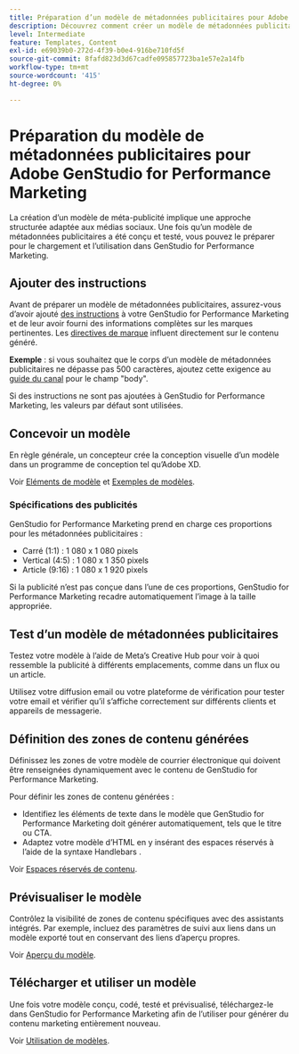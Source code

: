 ```yaml
---
title: Préparation d’un modèle de métadonnées publicitaires pour Adobe GenStudio for Performance Marketing
description: Découvrez comment créer un modèle de métadonnées publicitaires personnalisé pour Adobe GenStudio for Performance Marketing.
level: Intermediate
feature: Templates, Content
exl-id: e69039b0-272d-4f39-b0e4-916be710fd5f
source-git-commit: 8fafd823d3d67cadfe095857723ba1e57e2a14fb
workflow-type: tm+mt
source-wordcount: '415'
ht-degree: 0%

---
```


# Préparation du modèle de métadonnées publicitaires pour Adobe GenStudio for Performance Marketing

La création d’un modèle de méta-publicité implique une approche structurée adaptée aux médias sociaux. Une fois qu’un modèle de métadonnées publicitaires a été conçu et testé, vous pouvez le préparer pour le chargement et l’utilisation dans GenStudio for Performance Marketing.

## Ajouter des instructions

Avant de préparer un modèle de métadonnées publicitaires, assurez-vous d’avoir ajouté [des instructions](/help/user-guide/guidelines/overview.md) à votre GenStudio for Performance Marketing et de leur avoir fourni des informations complètes sur les marques pertinentes. Les [directives de marque](/help/user-guide/guidelines/brands.md) influent directement sur le contenu généré.

**Exemple** : si vous souhaitez que le corps d’un modèle de métadonnées publicitaires ne dépasse pas 500 caractères, ajoutez cette exigence au [guide du canal](/help/user-guide/guidelines/brands.md#channel-guidelines) pour le champ &quot;body&quot;.

Si des instructions ne sont pas ajoutées à GenStudio for Performance Marketing, les valeurs par défaut sont utilisées.

## Concevoir un modèle

En règle générale, un concepteur crée la conception visuelle d’un modèle dans un programme de conception tel qu’Adobe XD.

Voir [Eléments de modèle](use-templates.md#template-elements) et [Exemples de modèles](/help/user-guide/content/customize-template.md#template-examples).

### Spécifications des publicités

GenStudio for Performance Marketing prend en charge ces proportions pour les métadonnées publicitaires :

* Carré (1:1) : 1 080 x 1 080 pixels
* Vertical (4:5) : 1 080 x 1 350 pixels
* Article (9:16) : 1 080 x 1 920 pixels

Si la publicité n’est pas conçue dans l’une de ces proportions, GenStudio for Performance Marketing recadre automatiquement l’image à la taille appropriée.

## Test d’un modèle de métadonnées publicitaires

Testez votre modèle à l’aide de Meta’s Creative Hub pour voir à quoi ressemble la publicité à différents emplacements, comme dans un flux ou un article.

Utilisez votre diffusion email ou votre plateforme de vérification pour tester votre email et vérifier qu’il s’affiche correctement sur différents clients et appareils de messagerie.

## Définition des zones de contenu générées

Définissez les zones de votre modèle de courrier électronique qui doivent être renseignées dynamiquement avec le contenu de GenStudio for Performance Marketing.

Pour définir les zones de contenu générées :

* Identifiez les éléments de texte dans le modèle que GenStudio for Performance Marketing doit générer automatiquement, tels que le titre ou CTA.
* Adaptez votre modèle d’HTML en y insérant des espaces réservés à l’aide de la syntaxe Handlebars .

Voir [Espaces réservés de contenu](/help/user-guide/content/customize-template.md#content-placeholders).

## Prévisualiser le modèle

Contrôlez la visibilité de zones de contenu spécifiques avec des assistants intégrés. Par exemple, incluez des paramètres de suivi aux liens dans un modèle exporté tout en conservant des liens d’aperçu propres.

Voir [Aperçu du modèle](/help/user-guide/content/customize-template.md#template-preview).

## Télécharger et utiliser un modèle

Une fois votre modèle conçu, codé, testé et prévisualisé, téléchargez-le dans GenStudio for Performance Marketing afin de l’utiliser pour générer du contenu marketing entièrement nouveau.

Voir [Utilisation de modèles](use-templates.md).

